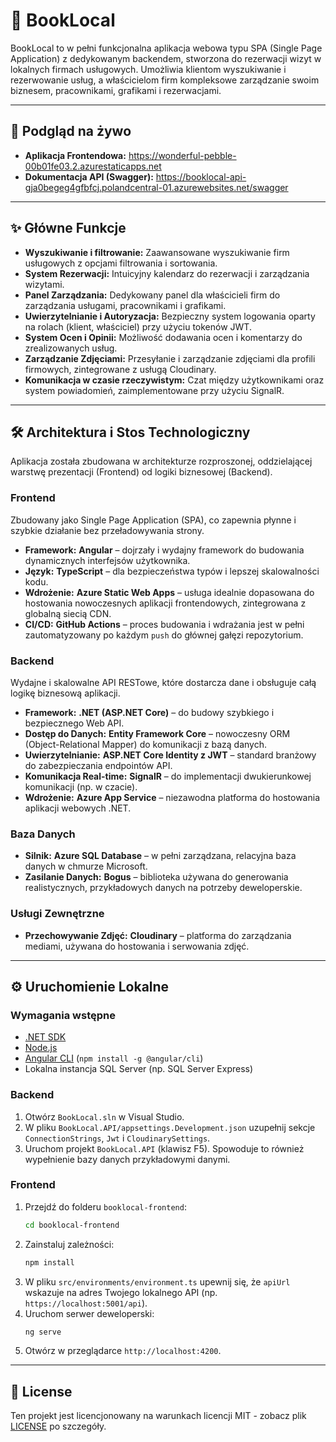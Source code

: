 # 📖 BookLocal

BookLocal to w pełni funkcjonalna aplikacja webowa typu SPA (Single Page Application) z dedykowanym backendem, stworzona do rezerwacji wizyt w lokalnych firmach usługowych. Umożliwia klientom wyszukiwanie i rezerwowanie usług, a właścicielom firm kompleksowe zarządzanie swoim biznesem, pracownikami, grafikami i rezerwacjami.

---

## 🚀 Podgląd na żywo

- **Aplikacja Frontendowa:** <https://wonderful-pebble-00b01fe03.2.azurestaticapps.net>
- **Dokumentacja API (Swagger):** <https://booklocal-api-gja0begeg4gfbfcj.polandcentral-01.azurewebsites.net/swagger>

---

## ✨ Główne Funkcje

- **Wyszukiwanie i filtrowanie:** Zaawansowane wyszukiwanie firm usługowych z opcjami filtrowania i sortowania.
- **System Rezerwacji:** Intuicyjny kalendarz do rezerwacji i zarządzania wizytami.
- **Panel Zarządzania:** Dedykowany panel dla właścicieli firm do zarządzania usługami, pracownikami i grafikami.
- **Uwierzytelnianie i Autoryzacja:** Bezpieczny system logowania oparty na rolach (klient, właściciel) przy użyciu tokenów JWT.
- **System Ocen i Opinii:** Możliwość dodawania ocen i komentarzy do zrealizowanych usług.
- **Zarządzanie Zdjęciami:** Przesyłanie i zarządzanie zdjęciami dla profili firmowych, zintegrowane z usługą Cloudinary.
- **Komunikacja w czasie rzeczywistym:** Czat między użytkownikami oraz system powiadomień, zaimplementowane przy użyciu SignalR.

---

## 🛠️ Architektura i Stos Technologiczny

Aplikacja została zbudowana w architekturze rozproszonej, oddzielającej warstwę prezentacji (Frontend) od logiki biznesowej (Backend).

### **Frontend**
Zbudowany jako Single Page Application (SPA), co zapewnia płynne i szybkie działanie bez przeładowywania strony.
- **Framework:** **Angular** – dojrzały i wydajny framework do budowania dynamicznych interfejsów użytkownika.
- **Język:** **TypeScript** – dla bezpieczeństwa typów i lepszej skalowalności kodu.
- **Wdrożenie:** **Azure Static Web Apps** – usługa idealnie dopasowana do hostowania nowoczesnych aplikacji frontendowych, zintegrowana z globalną siecią CDN.
- **CI/CD:** **GitHub Actions** – proces budowania i wdrażania jest w pełni zautomatyzowany po każdym `push` do głównej gałęzi repozytorium.

### **Backend**
Wydajne i skalowalne API RESTowe, które dostarcza dane i obsługuje całą logikę biznesową aplikacji.
- **Framework:** **.NET (ASP.NET Core)** – do budowy szybkiego i bezpiecznego Web API.
- **Dostęp do Danych:** **Entity Framework Core** – nowoczesny ORM (Object-Relational Mapper) do komunikacji z bazą danych.
- **Uwierzytelnianie:** **ASP.NET Core Identity z JWT** – standard branżowy do zabezpieczania endpointów API.
- **Komunikacja Real-time:** **SignalR** – do implementacji dwukierunkowej komunikacji (np. w czacie).
- **Wdrożenie:** **Azure App Service** – niezawodna platforma do hostowania aplikacji webowych .NET.

### **Baza Danych**
- **Silnik:** **Azure SQL Database** – w pełni zarządzana, relacyjna baza danych w chmurze Microsoft.
- **Zasilanie Danych:** **Bogus** – biblioteka używana do generowania realistycznych, przykładowych danych na potrzeby deweloperskie.

### **Usługi Zewnętrzne**
- **Przechowywanie Zdjęć:** **Cloudinary** – platforma do zarządzania mediami, używana do hostowania i serwowania zdjęć.

---

## ⚙️ Uruchomienie Lokalne

### Wymagania wstępne

- [.NET SDK](https://dotnet.microsoft.com/download)
- [Node.js](https://nodejs.org/)
- [Angular CLI](https://angular.io/cli) (`npm install -g @angular/cli`)
- Lokalna instancja SQL Server (np. SQL Server Express)

### Backend

1. Otwórz `BookLocal.sln` w Visual Studio.
2. W pliku `BookLocal.API/appsettings.Development.json` uzupełnij sekcje `ConnectionStrings`, `Jwt` i `CloudinarySettings`.
3. Uruchom projekt `BookLocal.API` (klawisz F5). Spowoduje to również wypełnienie bazy danych przykładowymi danymi.

### Frontend

1. Przejdź do folderu `booklocal-frontend`:
   ```bash
   cd booklocal-frontend
   ```
2. Zainstaluj zależności:
   ```bash
   npm install
   ```
3. W pliku `src/environments/environment.ts` upewnij się, że `apiUrl` wskazuje na adres Twojego lokalnego API (np. `https://localhost:5001/api`).
4. Uruchom serwer deweloperski:
   ```bash
   ng serve
   ```
5. Otwórz w przeglądarce `http://localhost:4200`.

---

## 📄 License

Ten projekt jest licencjonowany na warunkach licencji MIT - zobacz plik [LICENSE](LICENSE) po szczegóły.

